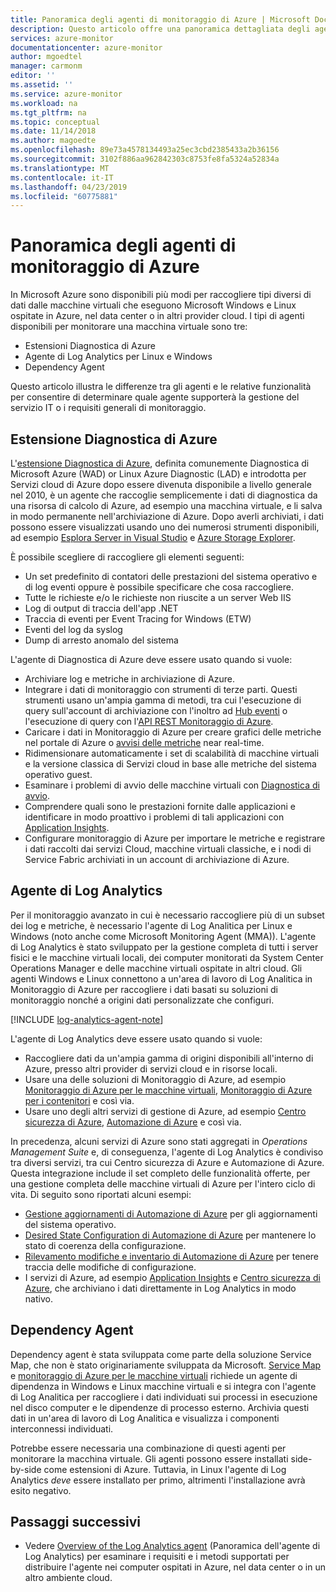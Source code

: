 ```yaml
---
title: Panoramica degli agenti di monitoraggio di Azure | Microsoft Docs
description: Questo articolo offre una panoramica dettagliata degli agenti disponibili di Azure che supportano il monitoraggio delle macchine virtuali ospitate in Azure o in un ambiente ibrido.
services: azure-monitor
documentationcenter: azure-monitor
author: mgoedtel
manager: carmonm
editor: ''
ms.assetid: ''
ms.service: azure-monitor
ms.workload: na
ms.tgt_pltfrm: na
ms.topic: conceptual
ms.date: 11/14/2018
ms.author: magoedte
ms.openlocfilehash: 89e73a4578134493a25ec3cbd2385433a2b36156
ms.sourcegitcommit: 3102f886aa962842303c8753fe8fa5324a52834a
ms.translationtype: MT
ms.contentlocale: it-IT
ms.lasthandoff: 04/23/2019
ms.locfileid: "60775881"
---
```

# <a name="overview-of-the-azure-monitoring-agents"></a>Panoramica degli agenti di monitoraggio di Azure 
In Microsoft Azure sono disponibili più modi per raccogliere tipi diversi di dati dalle macchine virtuali che eseguono Microsoft Windows e Linux ospitate in Azure, nel data center o in altri provider cloud. I tipi di agenti disponibili per monitorare una macchina virtuale sono tre:

* Estensioni Diagnostica di Azure
* Agente di Log Analytics per Linux e Windows
* Dependency Agent

Questo articolo illustra le differenze tra gli agenti e le relative funzionalità per consentire di determinare quale agente supporterà la gestione del servizio IT o i requisiti generali di monitoraggio.  

## <a name="azure-diagnostic-extension"></a>Estensione Diagnostica di Azure
L'[estensione Diagnostica di Azure](../../azure-monitor/platform/diagnostics-extension-overview.md), definita comunemente Diagnostica di Microsoft Azure (WAD) or Linux Azure Diagnostic (LAD) e introdotta per Servizi cloud di Azure dopo essere divenuta disponibile a livello generale nel 2010, è un agente che raccoglie semplicemente i dati di diagnostica da una risorsa di calcolo di Azure, ad esempio una macchina virtuale, e li salva in modo permanente nell'archiviazione di Azure. Dopo averli archiviati, i dati possono essere visualizzati usando uno dei numerosi strumenti disponibili, ad esempio [Esplora Server in Visual Studio](/visualstudio/azure/vs-azure-tools-storage-resources-server-explorer-browse-manage) e [Azure Storage Explorer](../../vs-azure-tools-storage-manage-with-storage-explorer.md).

È possibile scegliere di raccogliere gli elementi seguenti:

* Un set predefinito di contatori delle prestazioni del sistema operativo e di log eventi oppure è possibile specificare che cosa raccogliere. 
* Tutte le richieste e/o le richieste non riuscite a un server Web IIS
* Log di output di traccia dell'app .NET
* Traccia di eventi per Event Tracing for Windows (ETW) 
* Eventi del log da syslog  
* Dump di arresto anomalo del sistema 

L'agente di Diagnostica di Azure deve essere usato quando si vuole:

* Archiviare log e metriche in archiviazione di Azure.
* Integrare i dati di monitoraggio con strumenti di terze parti. Questi strumenti usano un'ampia gamma di metodi, tra cui l'esecuzione di query sull'account di archiviazione con l'inoltro ad [Hub eventi](../../event-hubs/event-hubs-about.md) o l'esecuzione di query con l'[API REST Monitoraggio di Azure](../../azure-monitor/platform/rest-api-walkthrough.md).
* Caricare i dati in Monitoraggio di Azure per creare grafici delle metriche nel portale di Azure o [avvisi delle metriche](../../azure-monitor/platform/alerts-metric-overview.md) near real-time. 
* Ridimensionare automaticamente i set di scalabilità di macchine virtuali e la versione classica di Servizi cloud in base alle metriche del sistema operativo guest.
* Esaminare i problemi di avvio delle macchine virtuali con [Diagnostica di avvio](../../virtual-machines/troubleshooting/boot-diagnostics.md).
* Comprendere quali sono le prestazioni fornite dalle applicazioni e identificare in modo proattivo i problemi di tali applicazioni con [Application Insights](../../azure-monitor/overview.md).
* Configurare monitoraggio di Azure per importare le metriche e registrare i dati raccolti dai servizi Cloud, macchine virtuali classiche, e i nodi di Service Fabric archiviati in un account di archiviazione di Azure.

## <a name="log-analytics-agent"></a>Agente di Log Analytics
Per il monitoraggio avanzato in cui è necessario raccogliere più di un subset dei log e metriche, è necessario l'agente di Log Analitica per Linux e Windows (noto anche come Microsoft Monitoring Agent (MMA)). L'agente di Log Analytics è stato sviluppato per la gestione completa di tutti i server fisici e le macchine virtuali locali, dei computer monitorati da System Center Operations Manager e delle macchine virtuali ospitate in altri cloud. Gli agenti Windows e Linux connettono a un'area di lavoro di Log Analitica in Monitoraggio di Azure per raccogliere i dati basati su soluzioni di monitoraggio nonché a origini dati personalizzate che configuri.

[!INCLUDE [log-analytics-agent-note](../../../includes/log-analytics-agent-note.md)]

L'agente di Log Analytics deve essere usato quando si vuole:

* Raccogliere dati da un'ampia gamma di origini disponibili all'interno di Azure, presso altri provider di servizi cloud e in risorse locali. 
* Usare una delle soluzioni di Monitoraggio di Azure, ad esempio [Monitoraggio di Azure per le macchine virtuali](../insights/vminsights-overview.md), [Monitoraggio di Azure per i contenitori](../insights/container-insights-overview.md) e così via.  
* Usare uno degli altri servizi di gestione di Azure, ad esempio [Centro sicurezza di Azure](../../security-center/security-center-intro.md), [Automazione di Azure](../../automation/automation-intro.md) e così via.

In precedenza, alcuni servizi di Azure sono stati aggregati in *Operations Management Suite* e, di conseguenza, l'agente di Log Analytics è condiviso tra diversi servizi, tra cui Centro sicurezza di Azure e Automazione di Azure.  Questa integrazione include il set completo delle funzionalità offerte, per una gestione completa delle macchine virtuali di Azure per l'intero ciclo di vita.  Di seguito sono riportati alcuni esempi:

* [Gestione aggiornamenti di Automazione di Azure](../../automation/automation-update-management.md) per gli aggiornamenti del sistema operativo.
* [Desired State Configuration di Automazione di Azure](../../automation/automation-dsc-overview.md) per mantenere lo stato di coerenza della configurazione.
* [Rilevamento modifiche e inventario di Automazione di Azure](../../automation/automation-change-tracking.md) per tenere traccia delle modifiche di configurazione.
* I servizi di Azure, ad esempio [Application Insights](https://docs.microsoft.com/azure/application-insights/) e [Centro sicurezza di Azure](https://docs.microsoft.com/azure/security-center/), che archiviano i dati direttamente in Log Analytics in modo nativo.  

## <a name="dependency-agent"></a>Dependency Agent
Dependency agent è stata sviluppata come parte della soluzione Service Map, che non è stato originariamente sviluppata da Microsoft. [Service Map](../insights/service-map.md) e [monitoraggio di Azure per le macchine virtuali](../insights/vminsights-overview.md) richiede un agente di dipendenza in Windows e Linux macchine virtuali e si integra con l'agente di Log Analitica per raccogliere i dati individuati sui processi in esecuzione nel disco computer e le dipendenze di processo esterno. Archivia questi dati in un'area di lavoro di Log Analitica e visualizza i componenti interconnessi individuati.

Potrebbe essere necessaria una combinazione di questi agenti per monitorare la macchina virtuale. Gli agenti possono essere installati side-by-side come estensioni di Azure. Tuttavia, in Linux l'agente di Log Analytics *deve* essere installato per primo, altrimenti l'installazione avrà esito negativo. 

## <a name="next-steps"></a>Passaggi successivi

- Vedere [Overview of the Log Analytics agent](../../azure-monitor/platform/log-analytics-agent.md) (Panoramica dell'agente di Log Analytics) per esaminare i requisiti e i metodi supportati per distribuire l'agente nei computer ospitati in Azure, nel data center o in un altro ambiente cloud.

